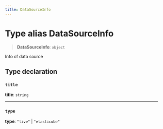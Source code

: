 ```yaml
---
title: DataSourceInfo
---
```


# Type alias DataSourceInfo

> **DataSourceInfo**: `object`

Info of data source

## Type declaration

### `title`

**title**: `string`

***

### `type`

**type**: `"live"` \| `"elasticube"`
